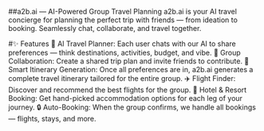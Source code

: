 ##a2b.ai — AI-Powered Group Travel Planning
a2b.ai is your AI travel concierge for planning the perfect trip with friends — from ideation to booking. Seamlessly chat, collaborate, and travel together.

#✨ Features
🧠 AI Travel Planner: Each user chats with our AI to share preferences — think destinations, activities, budget, and vibe.
👯 Group Collaboration: Create a shared trip plan and invite friends to contribute.
📅 Smart Itinerary Generation: Once all preferences are in, a2b.ai generates a complete travel itinerary tailored for the entire group.
✈️ Flight Finder: Discover and recommend the best flights for the group.
🏨 Hotel & Resort Booking: Get hand-picked accommodation options for each leg of your journey.
🔒 Auto-Booking: When the group confirms, we handle all bookings — flights, stays, and more.
